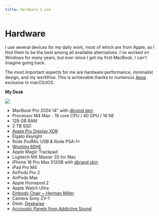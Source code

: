 ```yaml
---
title: Hardware I use
---
```


# Hardware

I use several devices for my daily work, most of which are from Apple, as I find them to be the best among all available alternatives. I've worked on Windows for many years, but ever since I got my first MacBook, I can't imagine going back.

The most important aspects for me are hardware performance, minimalist design, and my workflow. This is achievable thanks to numerous [Apps](Apps.md) exclusive to macOS/iOS.

**My Desk**

![](https://cloud.overment.com/2025-02-22/zautomatyzowani_desk-c6a577ba-8.png)

- MacBook Pro 2024 14" with [dbrand skin](https://dbrand.com)
- Processor M4 Max - 16 core CPU / 40 GPU / 16 NE
- 128 GB RAM
- 2 TB SSD
- [Apple Pro Display XDR](https://www.apple.com/pl/pro-display-xdr)
- Elgato Keylight
- Rode PodMic USB & Rode PSA-1+
- [Wooting 60HE](https://wooting.io/wooting-60he)
- Apple Magic Trackpad
- Logitech MX Master 3S for Mac
- iPhone 16 Pro Max 512GB with [dbrand skin](https://dbrand.com)
- iPad Pro M4
- AirPods Pro 2
- AirPods Max
- Apple Homepod 2
- Apple Watch Ultra
- [Embody Chair ~ Herman Miller](https://sklep.k-r.pl/pl/p/Herman-Miller-Embody-Balance-C7/12)
- Camera Sony ZV-1
- Desk: [Deskwise](https://deskwise.pl)
- [Accoustic Panels from Addictive Sound](https://addictivesound.eu)
